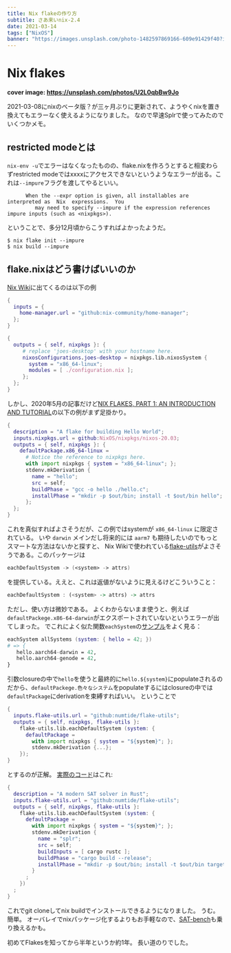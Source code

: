```yaml
---
title: Nix flakeの作り方
subtitle: さあ来いnix-2.4
date: 2021-03-14
tags: ["NixOS"]
banner: "https://images.unsplash.com/photo-1482597869166-609e91429f40?ixlib=rb-1.2.1&ixid=MXwxMjA3fDB8MHxwaG90by1wYWdlfHx8fGVufDB8fHw%3D&auto=format&fit=crop&w=2400"
---
```

# Nix flakes

**cover image: https://unsplash.com/photos/U2L0qbBw9Jo**

2021-03-08にnixのベータ版？が三ヶ月ぶりに更新されて、ようやくnixを置き換えてもエラーなく使えるようになりました。
なので早速Splrで使ってみたのでいくつかメモ。

## restricted modeとは

`nix-env -u`でエラーはなくなったものの、flake.nixを作ろうとすると相変わらずrestricted modeではxxxxにアクセスできないというようなエラーが出る。これは`--impure`フラグを渡してやるといい。

```text
      When the --expr option is given, all installables are interpreted as  Nix  expressions.  You
         may need to specify --impure if the expression references impure inputs (such as <nixpkgs>).
```

ということで、多分12月頃からこうすればよかったようだ。

```shell
$ nix flake init --impure
$ nix build --impure
```

## flake.nixはどう書けばいいのか

[Nix Wiki](https://nixos.wiki/wiki/Flakes)に出てくるのは以下の例

```nix
{
  inputs = {
    home-manager.url = "github:nix-community/home-manager";
  };
}
```

```nix
{
  outputs = { self, nixpkgs }: {
     # replace 'joes-desktop' with your hostname here.
     nixosConfigurations.joes-desktop = nixpkgs.lib.nixosSystem {
       system = "x86_64-linux";
       modules = [ ./configuration.nix ];
     };
  };
}
```

しかし、2020年5月の記事だけど[NIX FLAKES, PART 1: AN INTRODUCTION AND TUTORIAL](https://www.tweag.io/blog/2020-05-25-flakes/)の以下の例がまず足掛かり。

```nix
{
  description = "A flake for building Hello World";
  inputs.nixpkgs.url = github:NixOS/nixpkgs/nixos-20.03;
  outputs = { self, nixpkgs }: {
    defaultPackage.x86_64-linux =
      # Notice the reference to nixpkgs here.
      with import nixpkgs { system = "x86_64-linux"; };
      stdenv.mkDerivation {
        name = "hello";
        src = self;
        buildPhase = "gcc -o hello ./hello.c";
        installPhase = "mkdir -p $out/bin; install -t $out/bin hello";
      };
  };
}
```

これを真似すればよさそうだが、この例ではsystemが `x86_64-linux` に限定されている。
いや `darwin` メインだし将来的には `aarm7` も期待したいのでもっとスマートな方法はないかと探すと、
Nix Wikiで使われている[flake-utils](https://github.com/numtide/flake-utils)がよさそうである。このパッケージは

```nix
eachDefaultSystem -> (<system> -> attrs)
```

を提供している。ええと、これは返値がないように見えるけどこういうこと：

```haskell
eachDefaultSystem : (<system> -> attrs) -> attrs
```

ただし、使い方は微妙である。
よくわからないまま使うと、例えば`defaultPackege.x86-64-darwin`がエクスポートされていないというエラーが出てしまった。
でこれによく似た関数`eachSystem`の[サンプル](https://github.com/numtide/flake-utils#eachsystem---system---system---attrs)をよく見る：

```nix
eachSystem allSystems (system: { hello = 42; })
# => {
   hello.aarch64-darwin = 42,
   hello.aarch64-genode = 42,
}
```

引数closureの中で`hello`を使うと最終的に`hello.${system}`にpopulateされるのだから、`defaultPackege.色々なシステム`をpopulateするにはclosureの中では`defaultPackage`にderivationを束縛すればいい。
ということで

```nix
{
  inputs.flake-utils.url = "github:numtide/flake-utils";
  outputs = { self, nixpkgs, flake-utils }:
    flake-utils.lib.eachDefaultSystem (system: {
      defaultPackage =
        with import nixpkgs { system = "${system}"; };
        stdenv.mkDerivation {...};
    });
}
```

とするのが正解。
[実際のコード](https://github.com/shnarazk/splr/blob/f34a664f0f031a9ffe0c4c63558f33ab6b90eec1/flake.nix)はこれ:

```nix
{
  description = "A modern SAT solver in Rust";
  inputs.flake-utils.url = "github:numtide/flake-utils";
  outputs = { self, nixpkgs, flake-utils }:
    flake-utils.lib.eachDefaultSystem (system: {
      defaultPackage =
        with import nixpkgs { system = "${system}"; };
        stdenv.mkDerivation {
          name = "splr";
          src = self;
          buildInputs = [ cargo rustc ];
          buildPhase = "cargo build --release";
          installPhase = "mkdir -p $out/bin; install -t $out/bin target/release/splr target/release/dmcr";
        }
      ;
    })
  ;
}
```

これでgit cloneしてnix buildでインストールできるようになりました。
うむ。簡単。
オーバレイでnixパッケージ化するよりもお手軽なので、[SAT-bench](https://github.com/shnarazk/SAT-bench)も乗り換えるかも。

初めてFlakesを知ってから半年というか約1年。
長い道のりでした。
